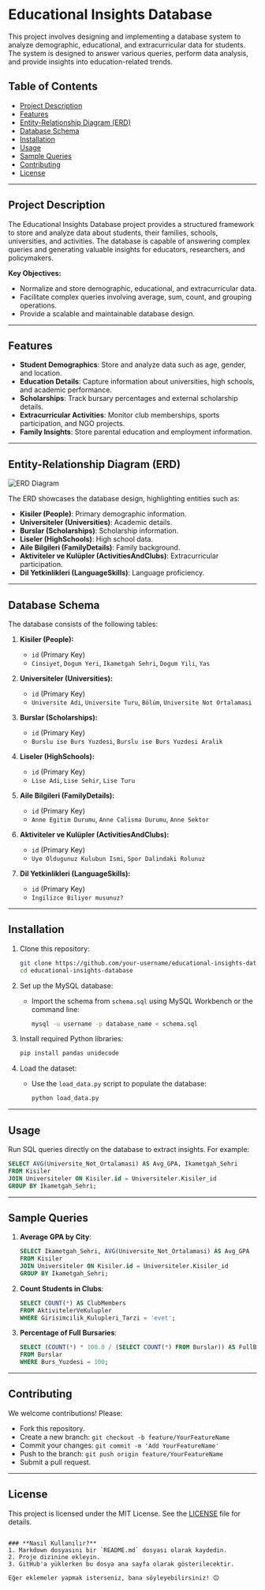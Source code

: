 # Educational Insights Database

This project involves designing and implementing a database system to analyze demographic, educational, and extracurricular data for students. The system is designed to answer various queries, perform data analysis, and provide insights into education-related trends.

## Table of Contents
- [Project Description](#project-description)
- [Features](#features)
- [Entity-Relationship Diagram (ERD)](#entity-relationship-diagram-erd)
- [Database Schema](#database-schema)
- [Installation](#installation)
- [Usage](#usage)
- [Sample Queries](#sample-queries)
- [Contributing](#contributing)
- [License](#license)

---

## Project Description

The Educational Insights Database project provides a structured framework to store and analyze data about students, their families, schools, universities, and activities. The database is capable of answering complex queries and generating valuable insights for educators, researchers, and policymakers.

**Key Objectives:**
- Normalize and store demographic, educational, and extracurricular data.
- Facilitate complex queries involving average, sum, count, and grouping operations.
- Provide a scalable and maintainable database design.

---

## Features

- **Student Demographics**: Store and analyze data such as age, gender, and location.
- **Education Details**: Capture information about universities, high schools, and academic performance.
- **Scholarships**: Track bursary percentages and external scholarship details.
- **Extracurricular Activities**: Monitor club memberships, sports participation, and NGO projects.
- **Family Insights**: Store parental education and employment information.

---

## Entity-Relationship Diagram (ERD)

![ERD Diagram](path/to/erd-diagram.png)

The ERD showcases the database design, highlighting entities such as:
- **Kisiler (People)**: Primary demographic information.
- **Universiteler (Universities)**: Academic details.
- **Burslar (Scholarships)**: Scholarship information.
- **Liseler (HighSchools)**: High school data.
- **Aile Bilgileri (FamilyDetails)**: Family background.
- **Aktiviteler ve Kulüpler (ActivitiesAndClubs)**: Extracurricular participation.
- **Dil Yetkinlikleri (LanguageSkills)**: Language proficiency.

---

## Database Schema

The database consists of the following tables:
1. **Kisiler (People):** 
   - `id` (Primary Key)
   - `Cinsiyet`, `Dogum Yeri`, `Ikametgah Sehri`, `Dogum Yili`, `Yas`

2. **Universiteler (Universities):**
   - `id` (Primary Key)
   - `Universite Adi`, `Universite Turu`, `Bölüm`, `Universite Not Ortalamasi`

3. **Burslar (Scholarships):**
   - `id` (Primary Key)
   - `Burslu ise Burs Yuzdesi`, `Burslu ise Burs Yuzdesi Aralik`

4. **Liseler (HighSchools):**
   - `id` (Primary Key)
   - `Lise Adi`, `Lise Sehir`, `Lise Turu`

5. **Aile Bilgileri (FamilyDetails):**
   - `id` (Primary Key)
   - `Anne Egitim Durumu`, `Anne Calisma Durumu`, `Anne Sektor`

6. **Aktiviteler ve Kulüpler (ActivitiesAndClubs):**
   - `id` (Primary Key)
   - `Uye Oldugunuz Kulubun Ismi`, `Spor Dalindaki Rolunuz`

7. **Dil Yetkinlikleri (LanguageSkills):**
   - `id` (Primary Key)
   - `Ingilizce Biliyor musunuz?`

---

## Installation

1. Clone this repository:
   ```bash
   git clone https://github.com/your-username/educational-insights-database.git
   cd educational-insights-database
   ```

2. Set up the MySQL database:
   - Import the schema from `schema.sql` using MySQL Workbench or the command line:
     ```bash
     mysql -u username -p database_name < schema.sql
     ```

3. Install required Python libraries:
   ```bash
   pip install pandas unidecode
   ```

4. Load the dataset:
   - Use the `load_data.py` script to populate the database:
     ```bash
     python load_data.py
     ```

---

## Usage

Run SQL queries directly on the database to extract insights. For example:
```sql
SELECT AVG(Universite_Not_Ortalamasi) AS Avg_GPA, Ikametgah_Sehri
FROM Kisiler
JOIN Universiteler ON Kisiler.id = Universiteler.Kisiler_id
GROUP BY Ikametgah_Sehri;
```

---

## Sample Queries

1. **Average GPA by City**:
   ```sql
   SELECT Ikametgah_Sehri, AVG(Universite_Not_Ortalamasi) AS Avg_GPA
   FROM Kisiler
   JOIN Universiteler ON Kisiler.id = Universiteler.Kisiler_id
   GROUP BY Ikametgah_Sehri;
   ```

2. **Count Students in Clubs**:
   ```sql
   SELECT COUNT(*) AS ClubMembers
   FROM AktivitelerVeKulupler
   WHERE Girisimcilik_Kulupleri_Tarzi = 'evet';
   ```

3. **Percentage of Full Bursaries**:
   ```sql
   SELECT (COUNT(*) * 100.0 / (SELECT COUNT(*) FROM Burslar)) AS FullBursaryPercentage
   FROM Burslar
   WHERE Burs_Yuzdesi = 100;
   ```

---

## Contributing

We welcome contributions! Please:
- Fork this repository.
- Create a new branch: `git checkout -b feature/YourFeatureName`
- Commit your changes: `git commit -m 'Add YourFeatureName'`
- Push to the branch: `git push origin feature/YourFeatureName`
- Submit a pull request.

---

## License

This project is licensed under the MIT License. See the [LICENSE](LICENSE) file for details.
```

### **Nasıl Kullanılır?**
1. Markdown dosyasını bir `README.md` dosyası olarak kaydedin.
2. Proje dizinine ekleyin.
3. GitHub'a yüklerken bu dosya ana sayfa olarak gösterilecektir. 

Eğer eklemeler yapmak isterseniz, bana söyleyebilirsiniz! 😊
